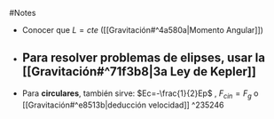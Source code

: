 #Notes

- Conocer que $L=cte$ ([[Gravitación#^4a580a|Momento Angular]])

- Para resolver problemas de **elipses**, usar la [[Gravitación#^71f3b8|3a Ley de Kepler]]
	- 

- Para **circulares**, también sirve: $Ec=-\frac{1}{2}Ep$ , $F_{cin}=F_{g}$  o [[Gravitación#^e8513b|deducción velocidad]] ^235246
